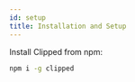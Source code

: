 ```yaml
---
id: setup
title: Installation and Setup
---
```


Install Clipped from npm:

```sh
npm i -g clipped
```
